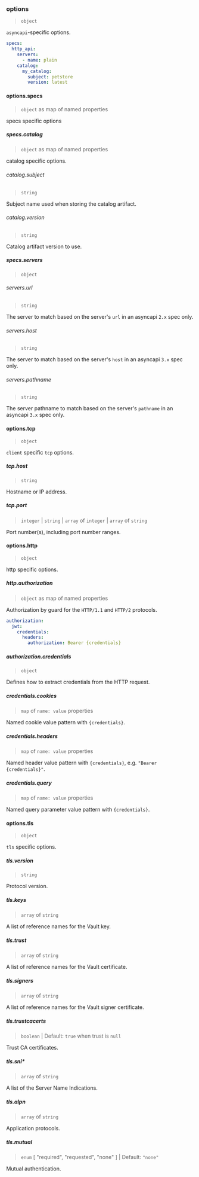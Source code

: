 ### options

> `object`

`asyncapi`-specific options.

```yaml
specs:
  http_api:
    servers:
      - name: plain
    catalog:
      my_catalog:
        subject: petstore
        version: latest
```

#### options.specs

> `object` as map of named properties

specs specific options

##### specs.catalog

> `object` as map of named properties

catalog specific options.

###### catalog.subject

> `string`

Subject name used when storing the catalog artifact.

###### catalog.version

> `string`

Catalog artifact version to use.

##### specs.servers

> `object`

###### servers.url

> `string`

The server to match based on the server's `url` in an asyncapi `2.x` spec only.

###### servers.host

> `string`

The server to match based on the server's `host` in an asyncapi `3.x` spec only.

###### servers.pathname

> `string`

The server pathname to match based on the server's `pathname` in an asyncapi `3.x` spec only.

#### options.tcp

> `object`

`client` specific `tcp` options.

##### tcp.host

> `string`

Hostname or IP address.

##### tcp.port

> `integer` | `string` | `array` of `integer` | `array` of `string`

Port number(s), including port number ranges.

#### options.http

> `object`

http specific options.

##### http.authorization

> `object` as map of named properties

Authorization by guard for the `HTTP/1.1` and `HTTP/2` protocols.

```yaml
authorization:
  jwt:
    credentials:
      headers:
        authorization: Bearer {credentials}
```

##### authorization.credentials

> `object`

Defines how to extract credentials from the HTTP request.

##### credentials.cookies

> `map` of `name: value` properties

Named cookie value pattern with `{credentials}`.

##### credentials.headers

> `map` of `name: value` properties

Named header value pattern with `{credentials}`, e.g. `"Bearer` `{credentials}"`.

##### credentials.query

> `map` of `name: value` properties

Named query parameter value pattern with `{credentials}`.

#### options.tls

> `object`

`tls` specific options.

##### tls.version

> `string`

Protocol version.

##### tls.keys

> `array` of `string`

A list of reference names for the Vault key.

##### tls.trust

> `array` of `string`

A list of reference names for the Vault certificate.

##### tls.signers

> `array` of `string`

A list of reference names for the Vault signer certificate.

##### tls.trustcacerts

> `boolean` | Default: `true` when trust is `null`

Trust CA certificates.

##### tls.sni\*

> `array` of `string`

A list of the Server Name Indications.

##### tls.alpn

> `array` of `string`

Application protocols.

##### tls.mutual

> `enum` [ "required", "requested", "none" ] | Default: `"none"`

Mutual authentication.
